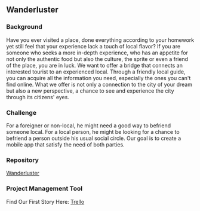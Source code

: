 Wanderluster
------------

### Background

Have you ever visited a place, done everything according to your homework yet still feel that your experience lack a touch of local flavor? If you are someone who seeks a more in-depth experience, who has an appetite for not only the authentic food but also the culture, the sprite or even a friend of the place, you are in luck. We want to offer a bridge that connects an interested tourist to an experienced local. Through a friendly local guide, you can acquire all the information you need, especially the ones you can't find online. What we offer is not only a connection to the city of your dream but also a new perspective, a chance to see and experience the city through its citizens' eyes. 

### Challenge

For a foreigner or non-local, he might need a good way to befriend someone local. For a local person, he might be looking for a chance to befriend a person outside his usual social circle. Our goal is to create a mobile app that satisfy the need of both parties.

### Repository
[Wanderluster](https://github.com/wanderlusterCornellTech)

### Project Management Tool
Find Our First Story Here: [Trello](https://trello.com/b/OzWnuC0M/wanderluster)
